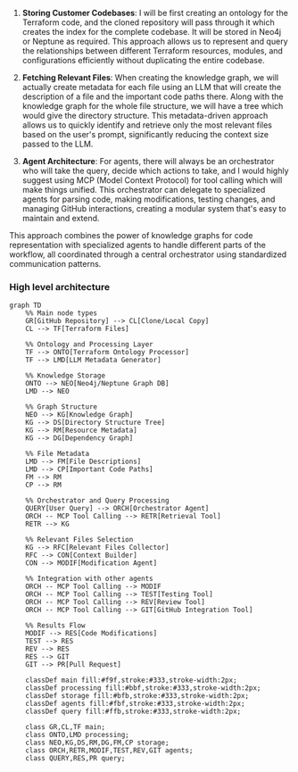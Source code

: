 
1. **Storing Customer Codebases**: I will be first creating an ontology for the Terraform code, and the cloned repository will pass through it which creates the index for the complete codebase. It will be stored in Neo4j or Neptune as required. This approach allows us to represent and query the relationships between different Terraform resources, modules, and configurations efficiently without duplicating the entire codebase.

2. **Fetching Relevant Files**: When creating the knowledge graph, we will actually create metadata for each file using an LLM that will create the description of a file and the important code paths there. Along with the knowledge graph for the whole file structure, we will have a tree which would give the directory structure. This metadata-driven approach allows us to quickly identify and retrieve only the most relevant files based on the user's prompt, significantly reducing the context size passed to the LLM.


5. **Agent Architecture**: For agents, there will always be an orchestrator who will take the query, decide which actions to take, and I would highly suggest using MCP (Model Context Protocol) for tool calling which will make things unified. This orchestrator can delegate to specialized agents for parsing code, making modifications, testing changes, and managing GitHub interactions, creating a modular system that's easy to maintain and extend.

This approach combines the power of knowledge graphs for code representation with specialized agents to handle different parts of the workflow, all coordinated through a central orchestrator using standardized communication patterns.


### High level architecture

```mermaid
graph TD
    %% Main node types
    GR[GitHub Repository] --> CL[Clone/Local Copy]
    CL --> TF[Terraform Files]
    
    %% Ontology and Processing Layer
    TF --> ONTO[Terraform Ontology Processor]
    TF --> LMD[LLM Metadata Generator]
    
    %% Knowledge Storage
    ONTO --> NEO[Neo4j/Neptune Graph DB]
    LMD --> NEO
    
    %% Graph Structure
    NEO --> KG[Knowledge Graph]
    KG --> DS[Directory Structure Tree]
    KG --> RM[Resource Metadata]
    KG --> DG[Dependency Graph]
    
    %% File Metadata
    LMD --> FM[File Descriptions]
    LMD --> CP[Important Code Paths]
    FM --> RM
    CP --> RM
    
    %% Orchestrator and Query Processing
    QUERY[User Query] --> ORCH[Orchestrator Agent]
    ORCH -- MCP Tool Calling --> RETR[Retrieval Tool]
    RETR --> KG
    
    %% Relevant Files Selection
    KG --> RFC[Relevant Files Collector]
    RFC --> CON[Context Builder]
    CON --> MODIF[Modification Agent]
    
    %% Integration with other agents
    ORCH -- MCP Tool Calling --> MODIF
    ORCH -- MCP Tool Calling --> TEST[Testing Tool]
    ORCH -- MCP Tool Calling --> REV[Review Tool]
    ORCH -- MCP Tool Calling --> GIT[GitHub Integration Tool]
    
    %% Results Flow
    MODIF --> RES[Code Modifications]
    TEST --> RES
    REV --> RES
    RES --> GIT
    GIT --> PR[Pull Request]
    
    classDef main fill:#f9f,stroke:#333,stroke-width:2px;
    classDef processing fill:#bbf,stroke:#333,stroke-width:2px;
    classDef storage fill:#bfb,stroke:#333,stroke-width:2px;
    classDef agents fill:#fbf,stroke:#333,stroke-width:2px;
    classDef query fill:#ffb,stroke:#333,stroke-width:2px;
    
    class GR,CL,TF main;
    class ONTO,LMD processing;
    class NEO,KG,DS,RM,DG,FM,CP storage;
    class ORCH,RETR,MODIF,TEST,REV,GIT agents;
    class QUERY,RES,PR query;
```